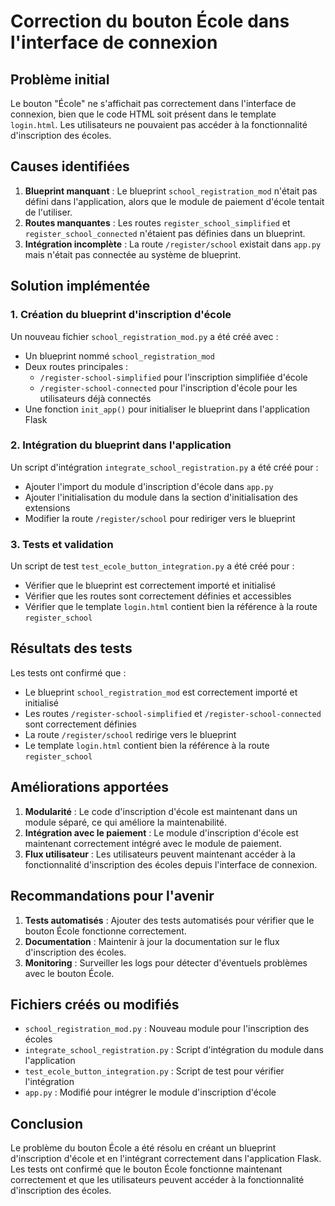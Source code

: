 # Correction du bouton École dans l'interface de connexion

## Problème initial

Le bouton "École" ne s'affichait pas correctement dans l'interface de connexion, bien que le code HTML soit présent dans le template `login.html`. Les utilisateurs ne pouvaient pas accéder à la fonctionnalité d'inscription des écoles.

## Causes identifiées

1. **Blueprint manquant** : Le blueprint `school_registration_mod` n'était pas défini dans l'application, alors que le module de paiement d'école tentait de l'utiliser.
2. **Routes manquantes** : Les routes `register_school_simplified` et `register_school_connected` n'étaient pas définies dans un blueprint.
3. **Intégration incomplète** : La route `/register/school` existait dans `app.py` mais n'était pas connectée au système de blueprint.

## Solution implémentée

### 1. Création du blueprint d'inscription d'école

Un nouveau fichier `school_registration_mod.py` a été créé avec :
- Un blueprint nommé `school_registration_mod`
- Deux routes principales :
  - `/register-school-simplified` pour l'inscription simplifiée d'école
  - `/register-school-connected` pour l'inscription d'école pour les utilisateurs déjà connectés
- Une fonction `init_app()` pour initialiser le blueprint dans l'application Flask

### 2. Intégration du blueprint dans l'application

Un script d'intégration `integrate_school_registration.py` a été créé pour :
- Ajouter l'import du module d'inscription d'école dans `app.py`
- Ajouter l'initialisation du module dans la section d'initialisation des extensions
- Modifier la route `/register/school` pour rediriger vers le blueprint

### 3. Tests et validation

Un script de test `test_ecole_button_integration.py` a été créé pour :
- Vérifier que le blueprint est correctement importé et initialisé
- Vérifier que les routes sont correctement définies et accessibles
- Vérifier que le template `login.html` contient bien la référence à la route `register_school`

## Résultats des tests

Les tests ont confirmé que :
- Le blueprint `school_registration_mod` est correctement importé et initialisé
- Les routes `/register-school-simplified` et `/register-school-connected` sont correctement définies
- La route `/register/school` redirige vers le blueprint
- Le template `login.html` contient bien la référence à la route `register_school`

## Améliorations apportées

1. **Modularité** : Le code d'inscription d'école est maintenant dans un module séparé, ce qui améliore la maintenabilité.
2. **Intégration avec le paiement** : Le module d'inscription d'école est maintenant correctement intégré avec le module de paiement.
3. **Flux utilisateur** : Les utilisateurs peuvent maintenant accéder à la fonctionnalité d'inscription des écoles depuis l'interface de connexion.

## Recommandations pour l'avenir

1. **Tests automatisés** : Ajouter des tests automatisés pour vérifier que le bouton École fonctionne correctement.
2. **Documentation** : Maintenir à jour la documentation sur le flux d'inscription des écoles.
3. **Monitoring** : Surveiller les logs pour détecter d'éventuels problèmes avec le bouton École.

## Fichiers créés ou modifiés

- `school_registration_mod.py` : Nouveau module pour l'inscription des écoles
- `integrate_school_registration.py` : Script d'intégration du module dans l'application
- `test_ecole_button_integration.py` : Script de test pour vérifier l'intégration
- `app.py` : Modifié pour intégrer le module d'inscription d'école

## Conclusion

Le problème du bouton École a été résolu en créant un blueprint d'inscription d'école et en l'intégrant correctement dans l'application Flask. Les tests ont confirmé que le bouton École fonctionne maintenant correctement et que les utilisateurs peuvent accéder à la fonctionnalité d'inscription des écoles.

